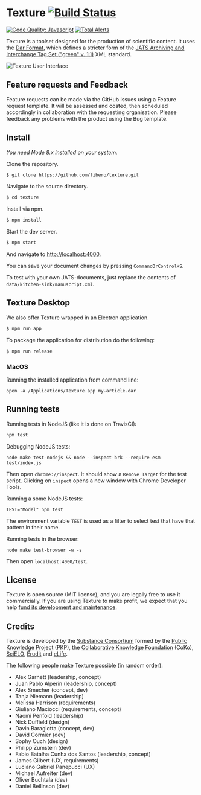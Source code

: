# Texture [![Build Status](https://travis-ci.org/substance/texture.svg?branch=master)](https://travis-ci.org/substance/texture)
[![Code Quality: Javascript](https://img.shields.io/lgtm/grade/javascript/g/substance/texture.svg?logo=lgtm&logoWidth=18)](https://lgtm.com/projects/g/substance/texture/context:javascript)
[![Total Alerts](https://img.shields.io/lgtm/alerts/g/substance/texture.svg?logo=lgtm&logoWidth=18)](https://lgtm.com/projects/g/substance/texture/alerts)

Texture is a toolset designed for the production of scientific content. It uses the [Dar Format](http://github.com/substance/dar), which defines a stricter form of the [JATS Archiving and Interchange Tag Set ("green" v. 1.1)](https://jats.nlm.nih.gov/archiving/1.1/) XML standard.

![Texture User Interface](texture.png)


## Feature requests and Feedback

Feature requests can be made via the GitHub issues using a Feature request template. It will be assessed and costed, then scheduled accordingly in collaboration with the requesting organisation. Please feedback any problems with the product using the Bug template.

## Install

*You need Node 8.x installed on your system.*

Clone the repository.

```bash
$ git clone https://github.com/libero/texture.git
```

Navigate to the source directory.

```bash
$ cd texture
```

Install via npm.

```bash
$ npm install
```

Start the dev server.

```bash
$ npm start
```

And navigate to [http://localhost:4000](http://localhost:4000/?archive=kitchen-sink&storage=fs).

You can save your document changes by pressing `CommandOrControl+S`.

To test with your own JATS-documents, just replace the contents of `data/kitchen-sink/manuscript.xml`.

## Texture Desktop

We also offer Texture wrapped in an Electron application.

```bash
$ npm run app
```

To package the application for distribution do the following:

```bash
$ npm run release
```

### MacOS

Running the installed application from command line:

```
open -a /Applications/Texture.app my-article.dar
```

## Running tests

Running tests in NodeJS (like it is done on TravisCI):

```bash
npm test
```

Debugging NodeJS tests:

```
node make test-nodejs && node --inspect-brk --require esm test/index.js
```
Then open `chrome://inspect`. It should show a `Remove Target` for the test script. Clicking on `inspect` opens a new window with Chrome Developer Tools.

Running a some NodeJS tests:

```
TEST="Model" npm test
```

The environment variable `TEST` is used as a filter to select test that have that pattern in their name.


Running tests in the browser:
```
node make test-browser -w -s
```
Then open `localhost:4000/test`.

## License

Texture is open source (MIT license), and you are legally free to use it commercially. If you are using Texture to make profit, we expect that you help [fund its development and maintenance](http://substance.io/consortium/).

## Credits

Texture is developed by the [Substance Consortium](http://substance.io/consortium/) formed by the [Public Knowledge Project](https://pkp.sfu.ca/2016/04/27/substance-consortium/) (PKP), the [Collaborative Knowledge Foundation](http://coko.foundation/blog.html#substance_consortium) (CoKo), [SciELO](http://www.scielo.org/),  [Érudit](https://apropos.erudit.org/fr/creation-dun-consortium-autour-de-substance/) and [eLife](https://elifesciences.org/).

The following people make Texture possible (in random order):

- Alex Garnett (leadership, concept)
- Juan Pablo Alperin (leadership, concept)
- Alex Smecher (concept, dev)
- Tanja Niemann (leadership)
- Melissa Harrison (requirements)
- Giuliano Maciocci (requirements, concept)
- Naomi Penfold (leadership)
- Nick Duffield (design)
- Davin Baragiotta (concept, dev)
- David Cormier (dev)
- Sophy Ouch (design)
- Philipp Zumstein (dev)
- Fabio Batalha Cunha dos Santos (leadership, concept)
- James Gilbert (UX, requirements)
- Luciano Gabriel Panepucci (UX)
- Michael Aufreiter (dev)
- Oliver Buchtala (dev)
- Daniel Beilinson (dev)
